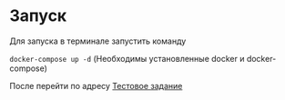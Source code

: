 Запуск
=
Для запуска в терминале запустить команду <br>

`docker-compose up -d` (Необходимы установленные docker и docker-compose)<br>

После перейти по адресу [Тестовое задание](http://localhost:1000)<br>



